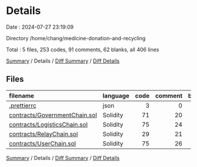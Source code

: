 # Details

Date : 2024-07-27 23:19:09

Directory /home/chang/medicine-donation-and-recycling

Total : 5 files,  253 codes, 91 comments, 62 blanks, all 406 lines

[Summary](results.md) / Details / [Diff Summary](diff.md) / [Diff Details](diff-details.md)

## Files
| filename | language | code | comment | blank | total |
| :--- | :--- | ---: | ---: | ---: | ---: |
| [.prettierrc](/.prettierrc) | json | 3 | 0 | 1 | 4 |
| [contracts/GovernmentChain.sol](/contracts/GovernmentChain.sol) | Solidity | 71 | 20 | 16 | 107 |
| [contracts/LogisticsChain.sol](/contracts/LogisticsChain.sol) | Solidity | 75 | 24 | 16 | 115 |
| [contracts/RelayChain.sol](/contracts/RelayChain.sol) | Solidity | 29 | 21 | 14 | 64 |
| [contracts/UserChain.sol](/contracts/UserChain.sol) | Solidity | 75 | 26 | 15 | 116 |

[Summary](results.md) / Details / [Diff Summary](diff.md) / [Diff Details](diff-details.md)